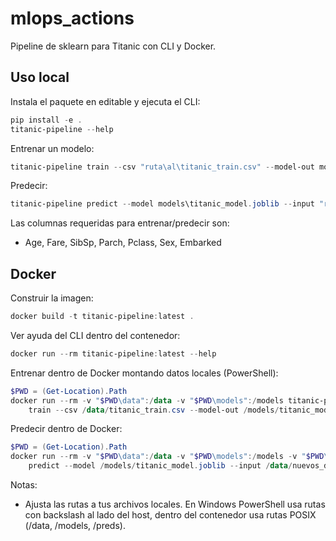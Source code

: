 # mlops_actions

Pipeline de sklearn para Titanic con CLI y Docker.

## Uso local

Instala el paquete en editable y ejecuta el CLI:

```powershell
pip install -e .
titanic-pipeline --help
```

Entrenar un modelo:

```powershell
titanic-pipeline train --csv "ruta\al\titanic_train.csv" --model-out models\titanic_model.joblib
```

Predecir:

```powershell
titanic-pipeline predict --model models\titanic_model.joblib --input "ruta\a\nuevos_datos.csv" --output preds\predicciones.csv
```

Las columnas requeridas para entrenar/predecir son:
- Age, Fare, SibSp, Parch, Pclass, Sex, Embarked

## Docker

Construir la imagen:

```powershell
docker build -t titanic-pipeline:latest .
```

Ver ayuda del CLI dentro del contenedor:

```powershell
docker run --rm titanic-pipeline:latest --help
```

Entrenar dentro de Docker montando datos locales (PowerShell):

```powershell
$PWD = (Get-Location).Path
docker run --rm -v "$PWD\data":/data -v "$PWD\models":/models titanic-pipeline:latest `
	train --csv /data/titanic_train.csv --model-out /models/titanic_model.joblib
```

Predecir dentro de Docker:

```powershell
$PWD = (Get-Location).Path
docker run --rm -v "$PWD\data":/data -v "$PWD\models":/models -v "$PWD\preds":/preds titanic-pipeline:latest `
	predict --model /models/titanic_model.joblib --input /data/nuevos_datos.csv --output /preds/predicciones.csv
```

Notas:
- Ajusta las rutas a tus archivos locales. En Windows PowerShell usa rutas con backslash al lado del host, dentro del contenedor usa rutas POSIX (/data, /models, /preds).